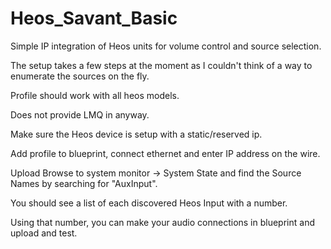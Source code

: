# Heos_Savant_Basic
Simple IP integration of Heos units for volume control and source selection.


  The setup takes a few steps at the moment as I couldn't think of a way to enumerate the sources on the fly.
  
  Profile should work with all heos models.
  
  Does not provide LMQ in anyway.
  
  Make sure the Heos device is setup with a static/reserved ip.
  
  Add profile to blueprint, connect ethernet and enter IP address on the wire.
  
  Upload
  Browse to system monitor -> System State and find the Source Names by searching for "AuxInput".
  
  You should see a list of each discovered Heos Input with a number.
  
  Using that number, you can make your audio connections in blueprint and upload and test.

